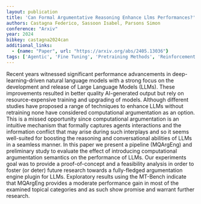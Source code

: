 ```yaml
---
layout: publication
title: 'Can Formal Argumentative Reasoning Enhance Llms Performances?'
authors: Castagna Federico, Sassoon Isabel, Parsons Simon
conference: "Arxiv"
year: 2024
bibkey: castagna2024can
additional_links:
  - {name: "Paper", url: "https://arxiv.org/abs/2405.13036"}
tags: ['Agentic', 'Fine Tuning', 'Pretraining Methods', 'Reinforcement Learning', 'Tools', 'Training Techniques']
---
```

Recent years witnessed significant performance advancements in deep-learning-driven natural language models with a strong focus on the development and release of Large Language Models (LLMs). These improvements resulted in better quality AI-generated output but rely on resource-expensive training and upgrading of models. Although different studies have proposed a range of techniques to enhance LLMs without retraining none have considered computational argumentation as an option. This is a missed opportunity since computational argumentation is an intuitive mechanism that formally captures agents interactions and the information conflict that may arise during such interplays and so it seems well-suited for boosting the reasoning and conversational abilities of LLMs in a seamless manner. In this paper we present a pipeline (MQArgEng) and preliminary study to evaluate the effect of introducing computational argumentation semantics on the performance of LLMs. Our experiments goal was to provide a proof-of-concept and a feasibility analysis in order to foster (or deter) future research towards a fully-fledged argumentation engine plugin for LLMs. Exploratory results using the MT-Bench indicate that MQArgEng provides a moderate performance gain in most of the examined topical categories and as such show promise and warrant further research.
